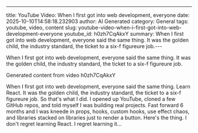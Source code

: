 ---
title: YouTube Video: When I first got into web development, everyone
date: 2025-10-10T14:58:18.232903
author: AI Generated
category: General
tags: youtube, video, content
slug: youtube-video-when-i-first-got-into-web-development-everyone
youtube_id: h0zh7CqAkxY
summary: When I first got into web development, everyone said the same thing. It was the golden child, the industry standard, the ticket to a six-f figureure job.---

When I first got into web development, everyone said the same thing. It was the golden child, the industry standard, the ticket to a six-f figureure job.

Generated content from video h0zh7CqAkxY

When I first got into web development, everyone said the same thing. Learn React. It was the golden child, the industry standard, the ticket to a six-f figureure job. So that's what I did. I opened up YouTube, cloned a few GitHub repos, and told myself I was building real projects. Fast forward 6 months and I was kneede in props, hooks, custom hooks, use effect chaos, and libraries stacked on libraries just to render a button. Here's the thing. I don't regret learning React. I regret learning it...